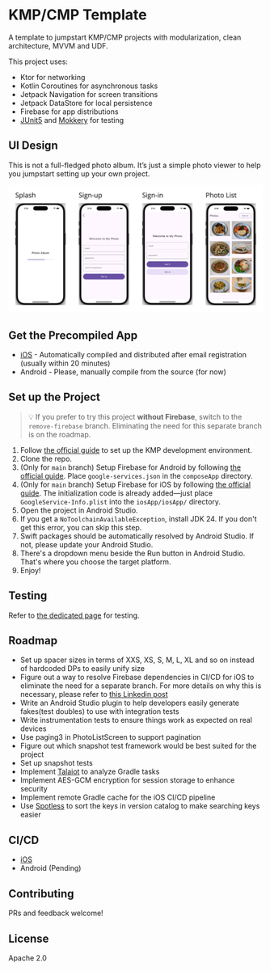 # KMP/CMP Template

A template to jumpstart KMP/CMP projects with modularization, clean architecture, MVVM and UDF.

This project uses:
- Ktor for networking
- Kotlin Coroutines for asynchronous tasks
- Jetpack Navigation for screen transitions
- Jetpack DataStore for local persistence
- Firebase for app distributions
- [JUnit5](https://junit.org/) and [Mokkery](https://mokkery.dev/) for testing

## UI Design
This is not a full-fledged photo album. It’s just a simple photo viewer to help you jumpstart setting up your own project.

![UI Design](ui_design.png)

## Get the Precompiled App
- [iOS](https://aungthiha.github.io/iOSAppAccessAutomation/pages/firebase-setup.html) - Automatically compiled and distributed after email registration (usually within 20 minutes)
- Android - Please, manually compile from the source (for now)

## Set up the Project

> 💡 If you prefer to try this project **without Firebase**, switch to the `remove-firebase` branch. Eliminating the need for this separate branch is on the roadmap.

1. Follow [the official guide](https://www.jetbrains.com/help/kotlin-multiplatform-dev/quickstart.html#set-up-the-environment) to set up the KMP development environment.
2. Clone the repo.
3. (Only for `main` branch) Setup Firebase for Android by following [the official guide](https://firebase.google.com/docs/android/setup). Place `google-services.json` in the `composeApp` directory.
4. (Only for `main` branch) Setup Firebase for iOS by following [the official guide](https://firebase.google.com/docs/ios/setup). The initialization code is already added—just place `GoogleService-Info.plist` into the `iosApp/iosApp/` directory.
5. Open the project in Android Studio.
6. If you get a `NoToolchainAvailableException`, install JDK 24. If you don't get this error, you can skip this step.
7. Swift packages should be automatically resolved by Android Studio. If not, please update your Android Studio.
8. There's a dropdown menu beside the Run button in Android Studio. That's where you choose the target platform.
9. Enjoy!

## Testing
Refer to [the dedicated page](TESTING.md) for testing.

## Roadmap
- Set up spacer sizes in terms of XXS, XS, S, M, L, XL and so on instead of hardcoded DPs to easily unify size
- Figure out a way to resolve Firebase dependencies in CI/CD for iOS to eliminate the need for a separate branch. For more details on why this is necessary, please refer to [this Linkedin post](https://www.linkedin.com/feed/update/urn:li:activity:7342558671152828416/)
- Write an Android Studio plugin to help developers easily generate fakes(test doubles) to use with integration tests
- Write instrumentation tests to ensure things work as expected on real devices
- Use paging3 in PhotoListScreen to support pagination
- Figure out which snapshot test framework would be best suited for the project
- Set up snapshot tests
- Implement [Talaiot](https://github.com/cdsap/Talaiot) to analyze Gradle tasks
- Implement AES-GCM encryption for session storage to enhance security
- Implement remote Gradle cache for the iOS CI/CD pipeline
- Use [Spotless](https://github.com/diffplug/spotless) to sort the keys in version catalog to make searching keys easier

## CI/CD
- [iOS](https://github.com/AungThiha/iOSAppAccessAutomation)
- Android (Pending)

## Contributing
PRs and feedback welcome!

## License
Apache 2.0
